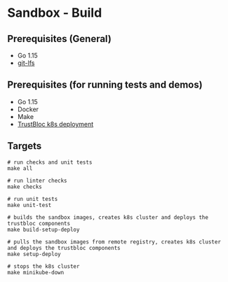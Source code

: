 # Sandbox - Build

## Prerequisites (General)
- Go 1.15
- [git-lfs](https://github.com/git-lfs/git-lfs/blob/master/README.md)

## Prerequisites (for running tests and demos)
- Go 1.15
- Docker
- Make
- [TrustBloc k8s deployment](https://github.com/trustbloc/k8s/blob/main/README.md)

## Targets
```
# run checks and unit tests
make all

# run linter checks
make checks

# run unit tests
make unit-test

# builds the sandbox images, creates k8s cluster and deploys the trustbloc components
make build-setup-deploy

# pulls the sandbox images from remote registry, creates k8s cluster and deploys the trustbloc components 
make setup-deploy

# stops the k8s cluster
make minikube-down
```
